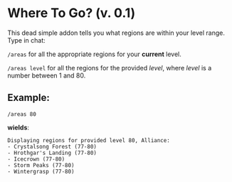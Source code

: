 # Where To Go? (v. 0.1)

This dead simple addon tells you what regions are within your level range. Type in chat:

`/areas`
for all the appropriate regions for your __current__ level.

`/areas level`
for all the regions for the provided _level_, where _level_ is a number between 1 and 80.

## Example:
`/areas 80`

__wields__:

```
Displaying regions for provided level 80, Alliance:
- Crystalsong Forest (77-80)
- Hrothgar's Landing (77-80)
- Icecrown (77-80)
- Storm Peaks (77-80)
- Wintergrasp (77-80)
```